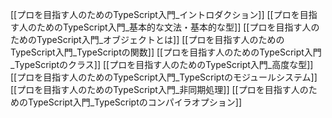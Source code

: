 [[プロを目指す人のためのTypeScript入門_イントロダクション]]
[[プロを目指す人のためのTypeScript入門_基本的な文法・基本的な型]]
[[プロを目指す人のためのTypeScript入門_オブジェクトとは]]
[[プロを目指す人のためのTypeScript入門_TypeScriptの関数]]
[[プロを目指す人のためのTypeScript入門_TypeScriptのクラス]]
[[プロを目指す人のためのTypeScript入門_高度な型]]
[[プロを目指す人のためのTypeScript入門_TypeScriptのモジュールシステム]]
[[プロを目指す人のためのTypeScript入門_非同期処理]]
[[プロを目指す人のためのTypeScript入門_TypeScriptのコンパイラオプション]]